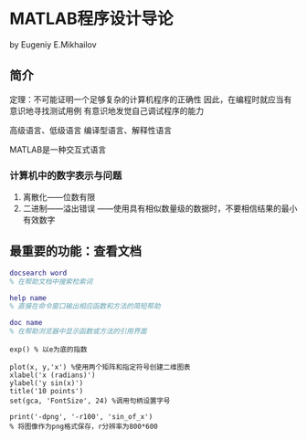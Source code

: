 # MATLAB程序设计导论
by Eugeniy E.Mikhailov

## 简介
定理：不可能证明一个足够复杂的计算机程序的正确性
因此，在编程时就应当有意识地寻找测试用例
有意识地发觉自己调试程序的能力

高级语言、低级语言
编译型语言、解释性语言

MATLAB是一种交互式语言

### 计算机中的数字表示与问题
1. 离散化——位数有限
2. 二进制——溢出错误
   ——使用具有相似数量级的数据时，不要相信结果的最小有效数字

## 最重要的功能：查看文档
``` MATLAB
docsearch word
% 在帮助文档中搜索检索词

help name
% 直接在命令窗口输出相应函数和方法的简短帮助

doc name
% 在帮助浏览器中显示函数或方法的引用界面
```

```
exp() % 以e为底的指数
```

```
plot(x, y,'x') %使用两个矩阵和指定符号创建二维图表
xlabel('x (radians)')
ylabel('y sin(x)')
title('10 points')
set(gca, 'FontSize', 24) %调用句柄设置字号
```


```
print('-dpng', '-r100', 'sin_of_x') 
% 将图像作为png格式保存，r分辨率为800*600
```
